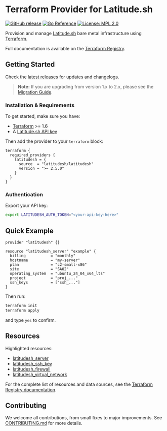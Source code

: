# Terraform Provider for Latitude.sh

[![GitHub release](https://img.shields.io/github/tag/latitudesh/terraform-provider-latitudesh.svg?label=release)](https://github.com/latitudesh/terraform-provider-latitudesh/releases/latest)
[![Go Reference](https://pkg.go.dev/badge/github.com/latitudesh/terraform-provider-latitudesh.svg)](https://pkg.go.dev/github.com/latitudesh/terraform-provider-latitudesh)
[![License: MPL 2.0](https://img.shields.io/badge/License-MPL_2.0-brightgreen.svg)](https://opensource.org/license/mpl-2-0/)

Provision and manage [Latitude.sh](https://www.latitude.sh/) bare metal infrastructure using [Terraform](https://developer.hashicorp.com/terraform).

Full documentation is available on the [Terraform Registry](https://registry.terraform.io/providers/latitudesh/latitudesh/latest/docs).

## Getting Started

Check the [latest releases](https://github.com/latitudesh/terraform-provider-latitudesh/releases/latest) for updates and changelogs.

> **Note:** If you are upgrading from version 1.x to 2.x, please see the [Migration Guide](MIGRATION_GUIDE_v2.md).

### Installation & Requirements

To get started, make sure you have:

- [Terraform](https://developer.hashicorp.com/terraform/downloads) >= 1.6
- A [Latitude.sh API key](https://www.latitude.sh/dashboard/api-keys)

Then add the provider to your `terraform` block:

```hcl
terraform {
  required_providers {
    latitudesh = {
      source  = "latitudesh/latitudesh"
      version = ">= 2.5.0"
    }
  }
}
```

### Authentication

Export your API key:

```sh
export LATITUDESH_AUTH_TOKEN="<your-api-key-here>"
```

## Quick Example

```hcl
provider "latitudesh" {}

resource "latitudesh_server" "example" {
  billing           = "monthly"
  hostname          = "my-server"
  plan              = "c2-small-x86"
  site              = "SAO2"
  operating_system  = "ubuntu_24_04_x64_lts"
  project           = "proj_..."
  ssh_keys          = ["ssh_..."]
}
```

Then run:

```sh
terraform init
terraform apply
```

and type `yes` to confirm.

## Resources

Highlighted resources:

- [latitudesh_server](https://registry.terraform.io/providers/latitudesh/latitudesh/latest/docs/resources/server)
- [latitudesh_ssh_key](https://registry.terraform.io/providers/latitudesh/latitudesh/latest/docs/resources/ssh_key)
- [latitudesh_firewall](https://registry.terraform.io/providers/latitudesh/latitudesh/latest/docs/resources/firewall)
- [latitudesh_virtual_network](https://registry.terraform.io/providers/latitudesh/latitudesh/latest/docs/resources/virtual_network)

For the complete list of resources and data sources, see the [Terraform Registry documentation](https://registry.terraform.io/providers/latitudesh/latitudesh/latest/docs).

## Contributing

We welcome all contributions, from small fixes to major improvements. See [CONTRIBUTING.md](CONTRIBUTING.md) for more details.

